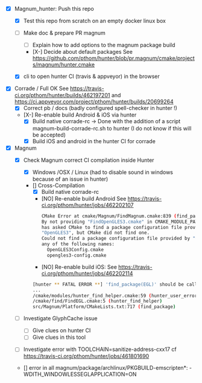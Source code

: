 
* [X] Magnum_hunter: Push this repo
  * [X] Test this repo from scratch on an empty docker linux box
  * [ ] Make doc & prepare PR magnum
    * [ ] Explain how to add options to the magnum package build
    * [X-] Decide about default packages
    See https://github.com/pthom/hunter/blob/pr.magnum/cmake/projects/magnum/hunter.cmake

  * [X] cli to open hunter CI (travis & appveyor) in the browser

* [X] Corrade / Full OK
  See https://travis-ci.org/pthom/hunter/builds/462197201 and https://ci.appveyor.com/project/pthom/hunter/builds/20699264
  * [X] Correct pb / docs (badly configured spell-checker in hunter !)
  * [X-] Re-enable build Android & iOS via hunter
      * [X] Build native corrade-rc
      -> Done with the addition of a script magnum-build-corrade-rc.sh to hunter
      (I do not know if this will be accepted)
      * [X] Build iOS and android in the hunter CI for corrade

* [X] Magnum
  * [X] Check Magnum correct CI compilation inside Hunter
    * [X] Windows /OSX / Linux (had to disable sound in windows because of an issue in hunter)
    * [] Cross-Compilation
      * [X] Build native corrade-rc
      * [NO] Re-enable build Android
          See https://travis-ci.org/pthom/hunter/jobs/462202107
          ````bash
          CMake Error at cmake/Magnum/FindMagnum.cmake:839 (find_package):
          By not providing "FindOpenGLES3.cmake" in CMAKE_MODULE_PATH this project
          has asked CMake to find a package configuration file provided by
          "OpenGLES3", but CMake did not find one.
          Could not find a package configuration file provided by "OpenGLES3" with
          any of the following names:
            OpenGLES3Config.cmake
            opengles3-config.cmake
          ````
      * [NO] Re-enable build iOS:
      See https://travis-ci.org/pthom/hunter/jobs/462202114
      ````bash
      [hunter ** FATAL ERROR **] 'find_package(EGL)' should be called with REQUIRED
      ...
      /cmake/modules/hunter_find_helper.cmake:59 (hunter_user_error)
      /cmake/find/FindEGL.cmake:5 (hunter_find_helper)
      src/Magnum/Platform/CMakeLists.txt:717 (find_package)
      ````

  * [ ] Investigate GlyphCache issue
    * [ ] Give clues on hunter CI
    * [ ] Give clues in this tool

  * [ ] Investigate error with TOOLCHAIN=sanitize-address-cxx17
    cf https://travis-ci.org/pthom/hunter/jobs/461801690

  * [] error in all magnum/package/archlinux/PKGBUILD-emscripten*:
    -WDITH_WINDOWLESSEGLAPPLICATION=ON
